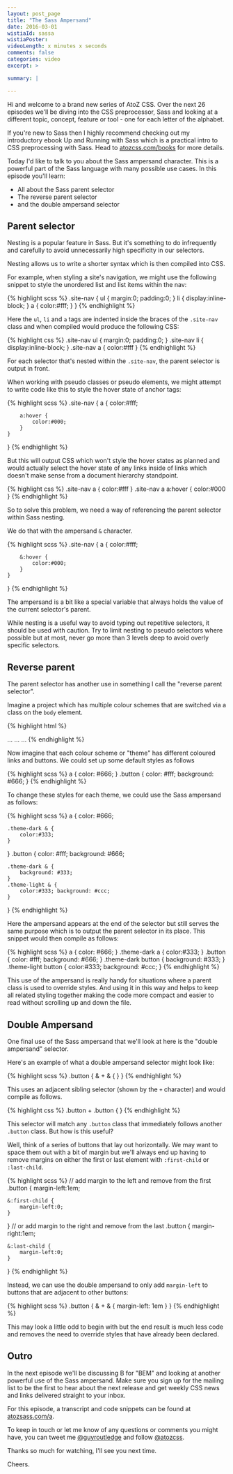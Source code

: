 ```yaml
---
layout: post_page
title: "The Sass Ampersand"
date: 2016-03-01
wistiaId: sassa
wistiaPoster: 
videoLength: x minutes x seconds
comments: false
categories: video
excerpt: >

summary: |

---
```


Hi and welcome to a brand new series of AtoZ CSS. Over the next 26
episodes we'll be diving into the CSS preprocessor, Sass and looking at
a different topic, concept, feature or tool - one for each letter of the
alphabet.

If you're new to Sass then I highly recommend checking out my
introductory ebook Up and Running with Sass which is a practical intro
to CSS preprocessing with Sass. Head to
[atozcss.com/books](http://www.atozcss.com/books) for more details.

Today I'd like to talk to you about the Sass ampersand character. This
is a powerful part of the Sass language with many possible use cases. In
this episode you'll learn:

* All about the Sass parent selector
* The reverse parent selector
* and the double ampersand selector



## Parent selector

Nesting is a popular feature in Sass. But it's something to do
infrequently and carefully to avoid unnecessarily high specificity in
our selectors.

Nesting allows us to write a shorter syntax which is then compiled into
CSS.

For example, when styling a site's navigation, we might use the
following snippet to style the unordered list and list items within the
nav:

{% highlight scss %}
.site-nav {
	ul {
		margin:0;
		padding:0;
	}
	li { 
		display:inline-block;
	}
	a {
		color:#fff;
	}
}
{% endhighlight %}

Here the `ul`, `li` and `a` tags are indented inside the braces of the
`.site-nav` class and when compiled would produce the following CSS:

{% highlight css %}
.site-nav ul { margin:0; padding:0; }
.site-nav li { display:inline-block; }
.site-nav a  { color:#fff }
{% endhighlight %}

For each selector that's nested within the `.site-nav`, the parent
selector is output in front.

When working with pseudo classes or pseudo elements, we might attempt to
write code like this to style the hover state of anchor tags:

{% highlight scss %}
.site-nav {
	a { 
		color:#fff;

		a:hover {
			color:#000;
		}
	}
}
{% endhighlight %}

But this will output CSS which won't style the hover states as planned
and would actually select the hover state of any links inside of links
which doesn't make sense from a document hierarchy standpoint.

{% highlight css %}
.site-nav a  { color:#fff }
.site-nav a a:hover { color:#000 }
{% endhighlight %}

So to solve this problem, we need a way of referencing the parent
selector within Sass nesting. 

We do that with the ampersand `&` character.

{% highlight scss %}
.site-nav {
	a { 
		color:#fff;

		&:hover {
			color:#000;
		}
	}
}
{% endhighlight %}

The ampersand is a bit like a special variable that always holds the value
of the current selector's parent.

While nesting is a useful way to avoid typing out repetitive selectors,
it should be used with caution. Try to limit nesting to pseudo selectors
where possible but at most, never go more than 3 levels deep to avoid
overly specific selectors.




## Reverse parent

The parent selector has another use in something I call the "reverse
parent selector". 

Imagine a project which has multiple colour schemes that are switched
via a class on the `body` element.

{% highlight html %}
<body>...</body>
<body class="theme-light">...</body>
<body class="theme-dark">...</body>
{% endhighlight %}

Now imagine that each colour scheme or "theme" has different coloured
links and buttons. We could set up some default styles as follows

{% highlight scss %}
a { 
	color: #666;
}
.button {
	color: #fff;
	background: #666;
}
{% endhighlight %}

To change these styles for each theme, we could use the Sass ampersand
as follows:

{% highlight scss %}
a { 
	color: #666;

	.theme-dark & { 
		color:#333; 
	}
}
.button {
	color: #fff;
	background: #666;

	.theme-dark & { 
		background: #333; 
	}
	.theme-light & { 
		color:#333; background: #ccc; 
	}
}
{% endhighlight %}

Here the ampersand appears at the end of the selector but still serves
the same purpose which is to output the parent selector in its place.
This snippet would then compile as follows:

{% highlight scss %}
a { 
	color: #666; 
}
.theme-dark a { 
	color:#333; 
}
.button {
	color: #fff; background: #666;
}
.theme-dark button { 
	background: #333; 
}
.theme-light button { 
	color:#333; background: #ccc; 
}
{% endhighlight %}

This use of the ampersand is really handy for situations where a parent
class is used to override styles. And using it in this way and helps to
keep all related styling together making the code more compact and
easier to read without scrolling up and down the file.




## Double Ampersand

One final use of the Sass ampersand that we'll look at here is the
"double ampersand" selector. 

Here's an example of what a double ampersand selector might look like:

{% highlight scss %}
.button {
	& + & { }
}
{% endhighlight %}

This uses an adjacent sibling selector (shown by the `+` character) and 
would compile as follows.

{% highlight css %}
.button + .button { }
{% endhighlight %}

This selector will match any `.button` class that immediately follows
another `.button` class. But how is this useful?

Well, think of a series of buttons that lay out horizontally. We may
want to space them out with a bit of margin but we'll always end up
having to remove margins on either the first or last element with
`:first-child` or `:last-child`.

{% highlight scss %}
// add margin to the left and remove from the first
.button {
	margin-left:1em;

	&:first-child {
		margin-left:0;
	}
}
// or add margin to the right and remove from the last
.button {
	margin-right:1em;

	&:last-child {
		margin-left:0;
	}
}
{% endhighlight %}

Instead, we can use the double ampersand to only add `margin-left` to
buttons that are adjacent to other buttons:

{% highlight scss %}
.button {
	& + & { margin-left: 1em }
}
{% endhighlight %}

This may look a little odd to begin with but the end result is much less
code and removes the need to override styles that have already been
declared.



## Outro

In the next episode we'll be discussing B for "BEM" and looking at
another powerful use of the Sass ampersand. Make sure you sign up for
the mailing list to be the first to hear about the next release and get
weekly CSS news and links delivered straight to your inbox.

For this episode, a transcript and code snippets can be found at
[atozsass.com/a](http://www.atozsass.com/a). 

To keep in touch or let me know of any questions or comments you might
have, you can tweet me [@guyroutledge](http://www.twitter.com/guyroutledge)
and follow [@atozcss](http://www.twitter.com/atozcss).

Thanks so much for watching, I'll see you next time.

Cheers.
